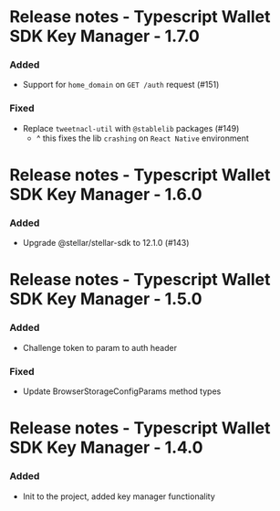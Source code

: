 # Release notes - Typescript Wallet SDK Key Manager - 1.7.0

### Added
* Support for `home_domain` on `GET /auth` request (#151)

### Fixed
* Replace `tweetnacl-util` with `@stablelib` packages (#149)
  * ^ this fixes the lib `crashing` on `React Native` environment

# Release notes - Typescript Wallet SDK Key Manager - 1.6.0

### Added
* Upgrade @stellar/stellar-sdk to 12.1.0 (#143)

# Release notes - Typescript Wallet SDK Key Manager - 1.5.0

### Added
* Challenge token to param to auth header

### Fixed
* Update BrowserStorageConfigParams method types

# Release notes - Typescript Wallet SDK Key Manager - 1.4.0

### Added
* Init to the project, added key manager functionality


